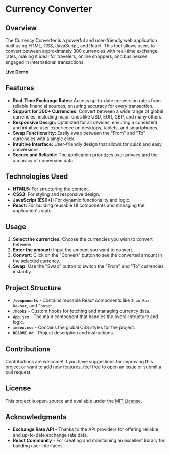 # Currency Converter

## Overview

The Currency Converter is a powerful and user-friendly web application built using HTML, CSS, JavaScript, and React. This tool allows users to convert between approximately 300 currencies with real-time exchange rates, making it ideal for travelers, online shoppers, and businesses engaged in international transactions.

[**Live Demo**](https://free-currency-converter-tool.vercel.app/)

## Features

- **Real-Time Exchange Rates:** Access up-to-date conversion rates from reliable financial sources, ensuring accuracy for every transaction.
- **Support for 300+ Currencies:** Convert between a wide range of global currencies, including major ones like USD, EUR, GBP, and many others.
- **Responsive Design:** Optimized for all devices, ensuring a consistent and intuitive user experience on desktops, tablets, and smartphones.
- **Swap Functionality:** Easily swap between the "From" and "To" currencies with a single click.
- **Intuitive Interface:** User-friendly design that allows for quick and easy conversions.
- **Secure and Reliable:** The application prioritizes user privacy and the accuracy of conversion data.

## Technologies Used

- **HTML5:** For structuring the content.
- **CSS3:** For styling and responsive design.
- **JavaScript (ES6+):** For dynamic functionality and logic.
- **React:** For building reusable UI components and managing the application's state.

## Usage

1. **Select the currencies:** Choose the currencies you wish to convert between.
2. **Enter the amount:** Input the amount you want to convert.
3. **Convert:** Click on the "Convert" button to see the converted amount in the selected currency.
4. **Swap:** Use the "Swap" button to switch the "From" and "To" currencies instantly.

## Project Structure

- **`/components`** - Contains reusable React components like `InputBox`, `Navbar`, and `Footer`.
- **`/hooks`** - Custom hooks for fetching and managing currency data.
- **`App.jsx`** - The main component that handles the overall structure and logic.
- **`index.css`** - Contains the global CSS styles for the project.
- **`README.md`** - Project description and instructions.

## Contributions

Contributions are welcome! If you have suggestions for improving this project or want to add new features, feel free to open an issue or submit a pull request.

## License

This project is open-source and available under the [MIT License](LICENSE).

## Acknowledgments

- **Exchange Rate API** - Thanks to the API providers for offering reliable and up-to-date exchange rate data.
- **React Community** - For creating and maintaining an excellent library for building user interfaces.
